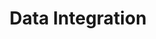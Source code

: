 ---
title: Data Integration
excerpt: ''
deprecated: false
hidden: true
metadata:
  title: ''
  description: ''
  robots: index
next:
  description: ''
---